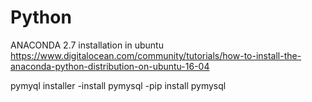 # Python

ANACONDA 2.7 installation in ubuntu
https://www.digitalocean.com/community/tutorials/how-to-install-the-anaconda-python-distribution-on-ubuntu-16-04

pymyql installer
 -install pymysql
 -pip install pymysql

